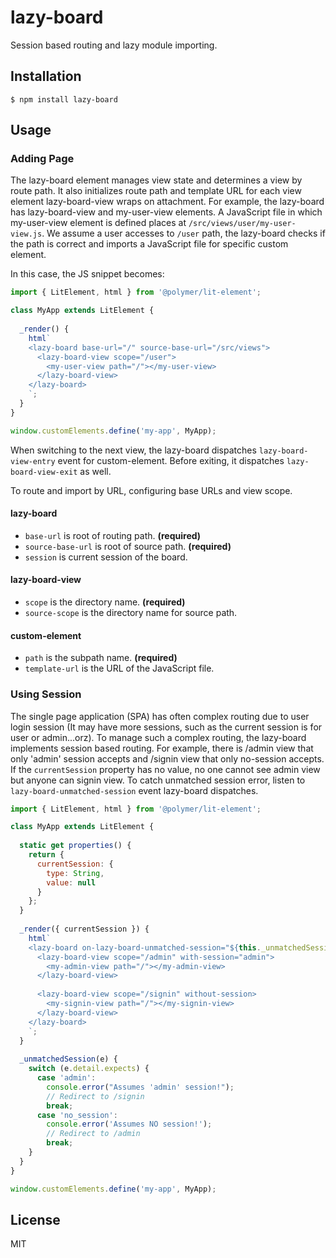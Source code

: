 # lazy-board

Session based routing and lazy module importing.

## Installation

```
$ npm install lazy-board
```

## Usage

### Adding Page

The lazy-board element manages view state and determines a view by route path. It also initializes route path and template URL for each view element lazy-board-view wraps on attachment.
For example, the lazy-board has lazy-board-view and my-user-view elements. A JavaScript file in which my-user-view element is defined places at `/src/views/user/my-user-view.js`. 
We assume a user accesses to `/user` path, the lazy-board checks if the path is correct and imports a JavaScript file for specific custom element.

In this case, the JS snippet becomes:

```js
import { LitElement, html } from '@polymer/lit-element';

class MyApp extends LitElement {
  
  _render() {
    html`
    <lazy-board base-url="/" source-base-url="/src/views">
      <lazy-board-view scope="/user">
        <my-user-view path="/"></my-user-view>
      </lazy-board-view>
    </lazy-board>
    `;
  }
}

window.customElements.define('my-app', MyApp);
```

When switching to the next view, the lazy-board dispatches `lazy-board-view-entry` event for custom-element. Before exiting, it dispatches `lazy-board-view-exit` as well.

To route and import by URL, configuring base URLs and view scope.

#### lazy-board

 * `base-url` is root of routing path. **(required)**
 * `source-base-url` is root of source path.  **(required)**
 * `session` is current session of the board.
 
#### lazy-board-view

 * `scope` is the directory name. **(required)**
 * `source-scope` is the directory name for source path.
 
#### custom-element

 * `path` is the subpath name. **(required)**
 * `template-url` is the URL of the JavaScript file.

### Using Session

The single page application (SPA) has often complex routing due to user login session (It may have more sessions, such as the current session is for user or admin...orz). To manage such a complex routing, the lazy-board implements session based routing.
For example, there is /admin view that only 'admin' session accepts and /signin view that only no-session accepts. If the `currentSession` property has no value, no one cannot see admin view but anyone can signin view. To catch unmatched session error, listen to `lazy-board-unmatched-session` event lazy-board dispatches.

```js
import { LitElement, html } from '@polymer/lit-element';

class MyApp extends LitElement {
  
  static get properties() {
    return {
      currentSession: {
        type: String,
        value: null
      }
    };
  }
  
  _render({ currentSession }) {
    html`
    <lazy-board on-lazy-board-unmatched-session="${this._unmatchedSession.bind(this)}" base-url="/" source-base-url="/src/views" session="${currentSession}">
      <lazy-board-view scope="/admin" with-session="admin">
        <my-admin-view path="/"></my-admin-view>
      </lazy-board-view>
      
      <lazy-board-view scope="/signin" without-session>
        <my-signin-view path="/"></my-signin-view>
      </lazy-board-view>
    </lazy-board>
    `;
  }
  
  _unmatchedSession(e) {
    switch (e.detail.expects) {
      case 'admin':
        console.error("Assumes 'admin' session!");
        // Redirect to /signin
        break;
      case 'no_session':
        console.error('Assumes NO session!');
        // Redirect to /admin
        break;
    }
  }
}

window.customElements.define('my-app', MyApp);
```

## License

MIT
